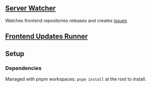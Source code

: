 ## [Server Watcher](./packages/server-watcher/README.md)

Watches frontend repositories releases and creates [issues](https://github.com/simple-frontend-dev/update-watcher/issues)

## [Frontend Updates Runner](./packages/frontend-updates-runner/README.md)

## Setup

### Dependencies

Managed with pnpm workspaces: `pnpm install` at the root to install.
